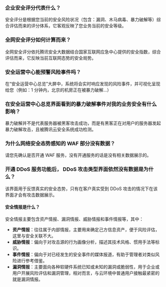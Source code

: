 ### 企业安全评分代表什么？
安全评分是根据您当前的安全风险状况（包含：漏洞、木马病毒、暴力破解等）综合评估而来的评分体系，它客观反映了您业务当前的安全等级。

### 全网安全评分如何计算而来？
全网安全评分依托腾讯安全大数据结合国家互联网应急中心提供的安全指数，综合评估而来，它反映当前互联网态势的安全局势。

### 安全运营中心能预警风险事件吗？
在“安全运营中心总览”大屏中，系统将会实时响应发现的风险事件，并可视化呈现给您（例如：1 分钟内，北京的机房正在被暴力破解...）

### 在安全运营中心总览界面看到的暴力破解事件对我的业务安全有什么影响？
暴力破解并不是代表服务器被黑客攻击成功，而是有黑客正在对用户的服务器发起暴力破解攻击，且被腾讯云安全系统成功检测。

### 为什么网络安全态势感知的 WAF 部分没有数据？
请您先确认是否开通 WAF 服务，没有开通服务的话是没有相关数据展示的。

### 开通 DDoS 服务功能后， DDoS 攻击类型界面依然没有数据是为什么？
该界面用于反馈真实的安全态势，只有在客户真实受到 DDoS 攻击的情况下在该界面才会有攻击数据展示。

#### 安全情报是什么？
安全情报主要包含资产情报、漏洞情报、威胁情报和事件情报等，其中：
- **资产情报**：往往属于内部情报，主要用来确定己方信息资产，便于风险评估，这里与安全关联不大。
- **威胁情报**：偏向于对攻击源的行为画像分析，描述其技术风格、惯用手法等标识。
- **事件情报**：偏向于对已经发生的安全事件的媒体报道，有助于管理者对类似风险进行参考借鉴。
- **漏洞情报**：主要面向各种软硬件系统已知或未知的漏洞或脆弱性，用于企业或用户开展风险评估和漏洞管理，相对而言，与云环境中普通用户接触最紧密的就是漏洞情报。
